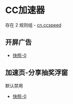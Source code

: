 # CC加速器

存在 2 规则组 - [cn.ccspeed](/src/apps/cn.ccspeed.ts)

## 开屏广告

- [快照-0](https://i.gkd.li/import/13334790)

## 加速页-分享抽奖浮窗

默认禁用

- [快照-0](https://i.gkd.li/import/13539299)

